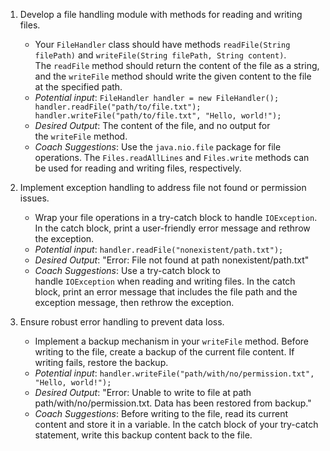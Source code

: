 1. Develop a file handling module with methods for reading and writing files.

   - Your `FileHandler` class should have methods `readFile(String filePath)` and `writeFile(String filePath, String content)`. The `readFile` method should return the content of the file as a string, and the `writeFile` method should write the given content to the file at the specified path.
   - _Potential input_: `FileHandler handler = new FileHandler(); handler.readFile("path/to/file.txt"); handler.writeFile("path/to/file.txt", "Hello, world!");`
   - _Desired Output_: The content of the file, and no output for the `writeFile` method.
   - _Coach Suggestions_: Use the `java.nio.file` package for file operations. The `Files.readAllLines` and `Files.write` methods can be used for reading and writing files, respectively.

2. Implement exception handling to address file not found or permission issues.

   - Wrap your file operations in a try-catch block to handle `IOException`. In the catch block, print a user-friendly error message and rethrow the exception.
   - _Potential input_: `handler.readFile("nonexistent/path.txt");`
   - _Desired Output_: "Error: File not found at path nonexistent/path.txt"
   - _Coach Suggestions_: Use a try-catch block to handle `IOException` when reading and writing files. In the catch block, print an error message that includes the file path and the exception message, then rethrow the exception.

3. Ensure robust error handling to prevent data loss.

   - Implement a backup mechanism in your `writeFile` method. Before writing to the file, create a backup of the current file content. If writing fails, restore the backup.
   - _Potential input_: `handler.writeFile("path/with/no/permission.txt", "Hello, world!");`
   - _Desired Output_: "Error: Unable to write to file at path path/with/no/permission.txt. Data has been restored from backup."
   - _Coach Suggestions_: Before writing to the file, read its current content and store it in a variable. In the catch block of your try-catch statement, write this backup content back to the file.
